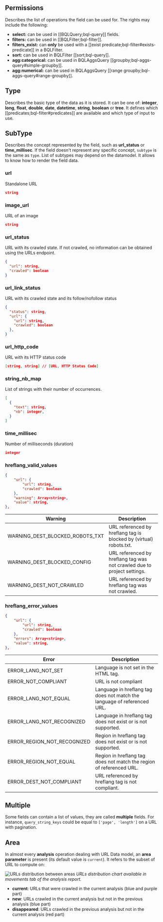## Permissions
Describes the list of operations the field can be used for. The rights may include the following:
- **select:** can be used in [[BQLQuery;bql-query]] fields.
- **filters:** can be used in [[BQLFilter;bql-filter]].
- **filters_exist:** can **only** be used with a [[exist predicate;bql-filter#exists-predicate]] in a BQLFilter.
- **sort:** can be used in BQLFilter [[sort;bql-query]].
- **agg:categorical:** can be used in BQLAggsQuery [[groupby;bql-aggs-query#simple-groupby]].
- **agg:numerical:** can be used in BQLAggsQuery [[range groupby;bql-aggs-query#range-groupby]].


## Type
Describes the basic type of the data as it is stored. It can be one of: **integer**, **long**, **float**, **double**, **date**, **datetime**, **string**, **boolean** or **tree**. It defines which [[predicates;bql-filter#predicates]] are available and which type of input to use.


## SubType

Describes the concept represented by the field, such as **url_status** or **time_millisec**. If the field doesn't represent any specific concept, `subtype` is the same as `type`. List of subtypes may depend on the datamodel. It allows to know how to render the field data.


### url
Standalone URL
```JSON
string
```

### image_url
URL of an image
```JSON
string
```

### url_status
URL with its crawled state. If not crawled, no information can be obtained using the URLs endpoint.
```JSON
{
  "url": string,
  "crawled": boolean
}
```

### url_link_status
URL with its crawled state and its follow/nofollow status
```JSON
{
  "status": string,
  "url": {
    "url": string,
    "crawled": boolean
  },
}
```

### url_http_code
URL with its HTTP status code
```JSON
[string, string] // [URL, HTTP Status Code]
```

### string_nb_map
List of strings with their number of occurrences.
```JSON
[
  {
    "text": string,
    "nb": integer,
  }
]
```

### time_millisec
Number of milliseconds (duration)
```JSON
integer
```

### hreflang_valid_values

```JSON
{
    "url": {
        "url": string,
        "crawled": boolean
    },
    "warning": Array<string>,
    "value": string,
},
```

Warning | Description
--- | ---
WARNING_DEST_BLOCKED_ROBOTS_TXT | URL referenced by hreflang tag is blocked by (virtual) robots.txt.
WARNING_DEST_BLOCKED_CONFIG | URL referenced by hreflang tag was not crawled due to project settings.
WARNING_DEST_NOT_CRAWLED | URL referenced by hreflang tag was not crawled.

### hreflang_error_values

```JSON
{
    "url": {
        "url": string,
        "crawled": boolean
    },
    "errors": Array<string>,
    "value": string,
},
```

Error | Description
--- | ---
ERROR_LANG_NOT_SET | Language is not set in the HTML tag.
ERROR_NOT_COMPLIANT | URL is not compliant
ERROR_LANG_NOT_EQUAL | Language in hreflang tag does not match the language of referenced URL.
ERROR_LANG_NOT_RECOGNIZED | Language in hreflang tag does not exist or is not supported.
ERROR_REGION_NOT_RECOGNIZED | Region in hreflang tag does not exist or is not supported.
ERROR_REGION_NOT_EQUAL | Region in hreflang tag does not match the region of referenced URL.
ERROR_DEST_NOT_COMPLIANT | URL referenced by hreflang tag is not compliant.


## Multiple
Some fields can contain a list of values, they are called **multiple** fields. For instance, `query_string_keys` could be equal to `['page', 'length']` on a URL with pagination.


## Area
In almost every **analysis** operation dealing with URL Data model, an **area parameter** is present (its default value is `current`). It refers to the subset of URL to compute on:

![URLs distribution between areas](https://cloud.githubusercontent.com/assets/1886834/12196436/df1d2632-b5fe-11e5-9f7a-04197d49a49f.png)
*URLs distribution chart available in movements tab of the analysis report.*

- **current**: URLs that were crawled in the current analysis (blue and purple part)
- **new**: URLs crawled in the current analysis but not in the previous analysis (blue part)
- **disappeared**: URLs crawled in the previous analysis but not in the current analysis (red part)
